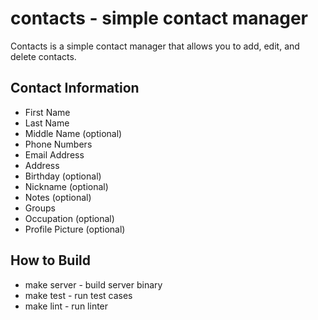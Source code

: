 # contacts - simple contact manager

Contacts is a simple contact manager that allows you to add, edit,
and delete contacts.

## Contact Information

- First Name
- Last Name
- Middle Name (optional)
- Phone Numbers
- Email Address
- Address
- Birthday (optional)
- Nickname (optional)
- Notes (optional)
- Groups
- Occupation (optional)
- Profile Picture (optional)

## How to Build

- make server - build server binary
- make test - run test cases
- make lint - run linter
